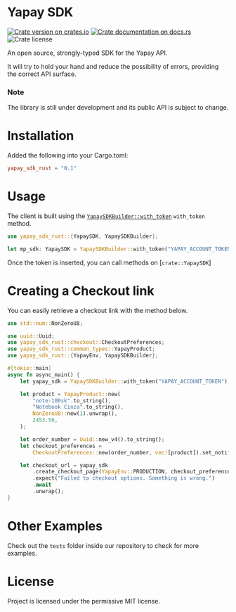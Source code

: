 # Yapay SDK


[![Crate version on crates.io](https://img.shields.io/crates/v/yapay-sdk-rust)](https://crates.io/crates/yapay-sdk-rust)
[![Crate documentation on docs.rs](https://img.shields.io/docsrs/yapay-sdk-rust)](https://docs.rs/yapay-sdk-rust)
![Crate license](https://img.shields.io/crates/l/yapay-sdk-rust)


<!-- cargo-rdme start -->

An open source, strongly-typed SDK for the Yapay API.

It will try to hold your hand and reduce the possibility of errors, providing the correct API
surface.

### Note

The library is still under development and its public API is subject to change.

# Installation

Added the following into your Cargo.toml:

```toml
yapay_sdk_rust = "0.1"
```

# Usage

The client is built using the
[`YapaySDKBuilder::with_token`](https://docs.rs/yapay-sdk-rust/latest/yapay_sdk_rust/struct.YapaySDKBuilder.html) `with_token`
method.

```rust
use yapay_sdk_rust::{YapaySDK, YapaySDKBuilder};

let mp_sdk: YapaySDK = YapaySDKBuilder::with_token("YAPAY_ACCOUNT_TOKEN");

```

Once the token is inserted, you can call methods on [`crate::YapaySDK`]



# Creating a Checkout link

You can easily retrieve a checkout link with the method below.

```rust
use std::num::NonZeroU8;

use uuid::Uuid;
use yapay_sdk_rust::checkout::CheckoutPreferences;
use yapay_sdk_rust::common_types::YapayProduct;
use yapay_sdk_rust::{YapayEnv, YapaySDKBuilder};

#[tokio::main]
async fn async_main() {
    let yapay_sdk = YapaySDKBuilder::with_token("YAPAY_ACCOUNT_TOKEN");

    let product = YapayProduct::new(
        "note-100sk".to_string(),
        "Notebook Cinza".to_string(),
        NonZeroU8::new(1).unwrap(),
        2453.50,
    );

    let order_number = Uuid::new_v4().to_string();
    let checkout_preferences =
        CheckoutPreferences::new(order_number, vec![product]).set_notification_url();

    let checkout_url = yapay_sdk
        .create_checkout_page(YapayEnv::PRODUCTION, checkout_preferences)
        .expect("Failed to checkout options. Something is wrong.")
        .await
        .unwrap();
}
```

# Other Examples

Check out the `tests` folder inside our repository to check for more examples.

# License
Project is licensed under the permissive MIT license.

<!-- cargo-rdme end -->
